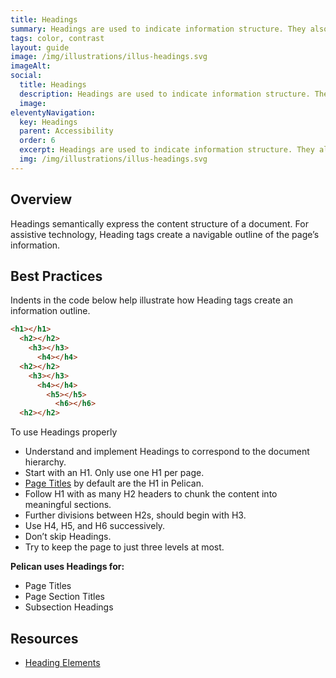 ```yaml
---
title: Headings
summary: Headings are used to indicate information structure. They also enable accessible access.
tags: color, contrast
layout: guide
image: /img/illustrations/illus-headings.svg
imageAlt:
social:
  title: Headings
  description: Headings are used to indicate information structure. They also enable accessible access.
  image:
eleventyNavigation:
  key: Headings
  parent: Accessibility
  order: 6
  excerpt: Headings are used to indicate information structure. They also enable accessible access.
  img: /img/illustrations/illus-headings.svg
---
```


## Overview

Headings semantically express the content structure of a document. For assistive technology, Heading tags create a navigable outline of the page’s information.

## Best Practices

Indents in the code below help illustrate how Heading tags create an information outline.

```html
<h1></h1>
  <h2></h2>
    <h3></h3>
      <h4></h4>
  <h2></h2>
    <h3></h3>
      <h4></h4>
	    <h5></h5>
		  <h6></h6>
  <h2></h2>
```

To use Headings properly

- Understand and implement Headings to correspond to the document hierarchy.
- Start with an H1. Only use one H1 per page.
- [Page Titles](/components/page-title/) by default are the H1 in Pelican.
- Follow H1 with as many H2 headers to chunk the content into meaningful sections.
- Further divisions between H2s, should begin with H3.
- Use H4, H5, and H6 successively.
- Don’t skip Headings.
- Try to keep the page to just three levels at most.

**Pelican uses Headings for:**

- Page Titles
- Page Section Titles
- Subsection Headings

## Resources

- <a href="https://developer.mozilla.org/en-US/docs/Web/HTML/Element/Heading_Elements" target="_blank">Heading Elements</a>
